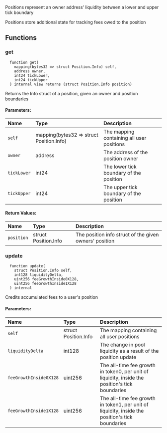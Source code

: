 Positions represent an owner address' liquidity between a lower and upper tick boundary

Positions store additional state for tracking fees owed to the position

## Functions
### get
```solidity
  function get(
    mapping(bytes32 => struct Position.Info) self,
    address owner,
    int24 tickLower,
    int24 tickUpper
  ) internal view returns (struct Position.Info position)
```
Returns the Info struct of a position, given an owner and position boundaries


#### Parameters:
| Name | Type | Description                                                          |
| :--- | :--- | :------------------------------------------------------------------- |
|`self` | mapping(bytes32 => struct Position.Info) | The mapping containing all user positions
|`owner` | address | The address of the position owner
|`tickLower` | int24 | The lower tick boundary of the position
|`tickUpper` | int24 | The upper tick boundary of the position

#### Return Values:
| Name                           | Type          | Description                                                                  |
| :----------------------------- | :------------ | :--------------------------------------------------------------------------- |
|`position`| struct Position.Info | The position info struct of the given owners' position
### update
```solidity
  function update(
    struct Position.Info self,
    int128 liquidityDelta,
    uint256 feeGrowthInside0X128,
    uint256 feeGrowthInside1X128
  ) internal
```
Credits accumulated fees to a user's position


#### Parameters:
| Name | Type | Description                                                          |
| :--- | :--- | :------------------------------------------------------------------- |
|`self` | struct Position.Info | The mapping containing all user positions
|`liquidityDelta` | int128 | The change in pool liquidity as a result of the position update
|`feeGrowthInside0X128` | uint256 | The all-time fee growth in token0, per unit of liquidity, inside the position's tick boundaries
|`feeGrowthInside1X128` | uint256 | The all-time fee growth in token1, per unit of liquidity, inside the position's tick boundaries

